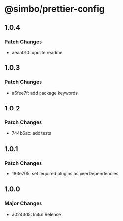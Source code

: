# @simbo/prettier-config

## 1.0.4

### Patch Changes

- aeaa010: update readme

## 1.0.3

### Patch Changes

- a6fee7f: add package keywords

## 1.0.2

### Patch Changes

- 744b6ac: add tests

## 1.0.1

### Patch Changes

- 183e705: set required plugins as peerDependencies

## 1.0.0

### Major Changes

- a0243d5: Initial Release
